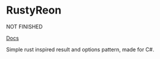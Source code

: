 # RustyReon

NOT FINISHED

[Docs](https://github.com/Amund-Fremming/RustyReon/blob/main/RustyReon/README.md)

Simple rust inspired result and options pattern, made for C#.
